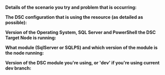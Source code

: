 <!--
Your feedback and support is greatly appreciated, thanks for contributing!

Please prefix the issue title with the resource name, i.e. 'xSQLServerSetup: Short description of my issue'
Please provide the following information regarding your issue (place N/A if the fields that don't apply to your issue):

If you like to contribute more please feel free to read the contributing section at https://github.com/PowerShell/xSQLServer#contributing.
-->
**Details of the scenario you try and problem that is occurring:**

**The DSC configuration that is using the resource (as detailed as possible):**

**Version of the Operating System, SQL Server and PowerShell the DSC Target Node is running:**

**What module (SqlServer or SQLPS) and which version of the module is the node running:**

**Version of the DSC module you're using, or 'dev' if you're using current dev branch:**
